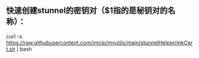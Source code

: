 
## 快速创建stunnel的密钥对（$1指的是秘钥对的名称）：
curl -s https://raw.githubusercontent.com/imcjp/myutils/main/stunnelHelper/mkCert.sh | bash
